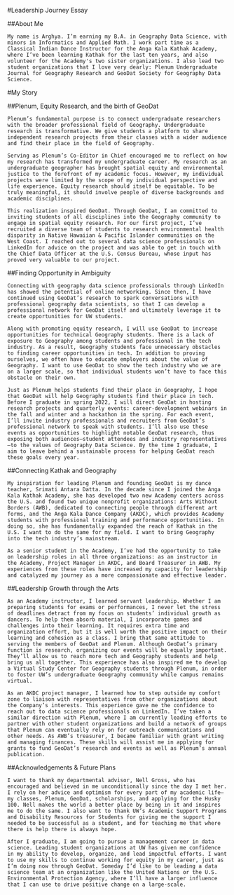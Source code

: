 #Leadership Journey Essay

##About Me

	My name is Arghya. I’m earning my B.A. in Geography Data Science, with minors in Informatics and Applied Math. I work part time as a Classical Indian Dance Instructor for the Anga Kala Kathak Academy, where I’ve been learning Kathak for the last ten years, and also volunteer for the Academy's two sister organizations. I also lead two student organizations that I love very dearly: Plenum Undergraduate Journal for Geography Research and GeoDat Society for Geography Data Science.


#My Story

##Plenum, Equity Research, and the birth of GeoDat

	Plenum’s fundamental purpose is to connect undergraduate researchers with the broader professional field of Geography. Undergraduate research is transformative. We give students a platform to share independent research projects from their classes with a wider audience and find their place in the field of Geography. 

	Serving as Plenum’s Co-Editor in Chief encouraged me to reflect on how my research has transformed my undergraduate career. My research as an undergraduate geographer has brought spatial equity and environmental justice to the forefront of my academic focus. However, my individual projects were limited by the scope of my individual perspective and life experience. Equity research should itself be equitable. To be truly meaningful, it should involve people of diverse backgrounds and academic disciplines.

	This realization inspired GeoDat. Through GeoDat, I am committed to inviting students of all disciplines into the Geography community to engage in spatial equity research. For our first project, I’ve recruited a diverse team of students to research environmental health disparity in Native Hawaiian & Pacific Islander communities on the West Coast. I reached out to several data science professionals on LinkedIn for advice on the project and was able to get in touch with the Chief Data Officer at the U.S. Census Bureau, whose input has proved very valuable to our project.

##Finding Opportunity in Ambiguity

	Connecting with geography data science professionals through LinkedIn has showed the potential of online networking. Since then, I have continued using GeoDat’s research to spark conversations with professional geography data scientists, so that I can develop a professional network for GeoDat itself and ultimately leverage it to create opportunities for UW students.

	Along with promoting equity research, I will use GeoDat to increase opportunities for technical Geography students. There is a lack of exposure to Geography among students and professional in the tech industry. As a result, Geography students face unnecessary obstacles to finding career opportunities in tech. In addition to proving ourselves, we often have to educate employers about the value of Geography. I want to use GeoDat to show the tech industry who we are on a larger scale, so that individual students won’t have to face this obstacle on their own.

	Just as Plenum helps students find their place in Geography, I hope that GeoDat will help Geography students find their place in tech. Before I graduate in spring 2022, I will direct GeoDat in hosting research projects and quarterly events: career-development webinars in the fall and winter and a hackathon in the spring. For each event, I’ll invite industry professionals and recruiters from GeoDat’s professional network to speak with students. I’ll also use these events as opportunities to highlight notable GeoDat research, thus exposing both audiences—student attendees and industry representatives—to the values of Geography Data Science. By the time I graduate, I aim to leave behind a sustainable process for helping GeoDat reach these goals every year.

##Connecting Kathak and Geography

	My inspiration for leading Plenum and founding GeoDat is my dance teacher, Srimati Antara Datta. In the decade since I joined the Anga Kala Kathak Academy, she has developed two new Academy centers across the U.S. and found two unique nonprofit organizations: Arts Without Borders (AWB), dedicated to connecting people through different art forms, and the Anga Kala Dance Company (AKDC), which provides Academy students with professional training and performance opportunities. In doing so, she has fundamentally expanded the reach of Kathak in the U.S. I want to do the same for my field. I want to bring Geography into the tech industry’s mainstream.

	As a senior student in the Academy, I’ve had the opportunity to take on leadership roles in all three organizations: as an instructor in the Academy, Project Manager in AKDC, and Board Treasurer in AWB. My experiences from these roles have increased my capacity for leadership and catalyzed my journey as a more compassionate and effective leader.

##Leadership Growth through the Arts

	As an Academy instructor, I learned servant leadership. Whether I am preparing students for exams or performances, I never let the stress of deadlines detract from my focus on students’ individual growth as dancers. To help them absorb material, I incorporate games and challenges into their learning. It requires extra time and organization effort, but it is well worth the positive impact on their learning and cohesion as a class. I bring that same attitude to serving the members of GeoDat and Plenum. Although GeoDat’s primary function is research, organizing our events will be equally important. They’ll allow us to reach more tech and Geography students and help bring us all together. This experience has also inspired me to develop a Virtual Study Center for Geography students through Plenum, in order to foster UW’s undergraduate Geography community while campus remains virtual.

	As an AKDC project manager, I learned how to step outside my comfort zone to liaison with representatives from other organizations about the Company’s interests. This experience gave me the confidence to reach out to data science professionals on LinkedIn. I’ve taken a similar direction with Plenum, where I am currently leading efforts to partner with other student organizations and build a network of groups that Plenum can eventually rely on for outreach communications and other needs. As AWB’s treasurer, I became familiar with grant writing and managing finances. These skills will assist me in applying for grants to fund GeoDat’s research and events as well as Plenum’s annual publication.

##Acknowledgements & Future Plans

	I want to thank my departmental advisor, Nell Gross, who has encouraged and believed in me unconditionally since the day I met her. I rely on her advice and optimism for every part of my academic life—my classes, Plenum, GeoDat, scholarships, and applying for the Husky 100. Nell makes the world a better place by being in it and inspires me to do the same. I also want to thank UW’s Academic Support Programs and Disability Resources for Students for giving me the support I needed to be successful as a student, and for teaching me that where there is help there is always hope.

	After I graduate, I am going to pursue a management career in data science. Leading student organizations at UW has given me confidence in my ability to develop, organize, and lead impactful efforts. I want to use my skills to continue working for equity in my career, just as I’m doing now through GeoDat. Someday I’d like to be leading a data science team at an organization like the United Nations or the U.S. Environmental Protection Agency, where I’ll have a larger influence that I can use to drive positive change on a large-scale.